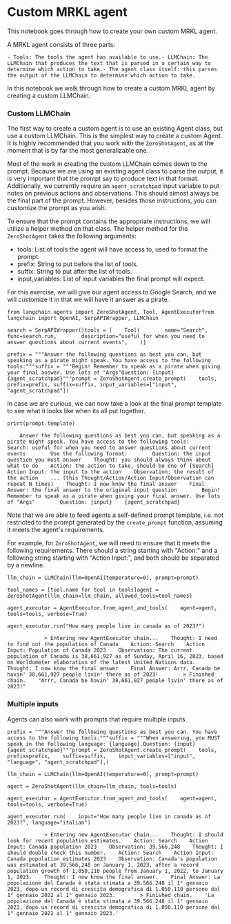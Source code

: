 Custom MRKL agent
=================

This notebook goes through how to create your own custom MRKL agent.

A MRKL agent consists of three parts:

    - Tools: The tools the agent has available to use.- LLMChain: The LLMChain that produces the text that is parsed in a certain way to determine which action to take.- The agent class itself: this parses the output of the LLMChain to determine which action to take.        

In this notebook we walk through how to create a custom MRKL agent by creating a custom LLMChain.

### Custom LLMChain[](#custom-llmchain "Direct link to Custom LLMChain")

The first way to create a custom agent is to use an existing Agent class, but use a custom LLMChain. This is the simplest way to create a custom Agent. It is highly recommended that you work with the `ZeroShotAgent`, as at the moment that is by far the most generalizable one.

Most of the work in creating the custom LLMChain comes down to the prompt. Because we are using an existing agent class to parse the output, it is very important that the prompt say to produce text in that format. Additionally, we currently require an `agent_scratchpad` input variable to put notes on previous actions and observations. This should almost always be the final part of the prompt. However, besides those instructions, you can customize the prompt as you wish.

To ensure that the prompt contains the appropriate instructions, we will utilize a helper method on that class. The helper method for the `ZeroShotAgent` takes the following arguments:

*   tools: List of tools the agent will have access to, used to format the prompt.
*   prefix: String to put before the list of tools.
*   suffix: String to put after the list of tools.
*   input\_variables: List of input variables the final prompt will expect.

For this exercise, we will give our agent access to Google Search, and we will customize it in that we will have it answer as a pirate.

    from langchain.agents import ZeroShotAgent, Tool, AgentExecutorfrom langchain import OpenAI, SerpAPIWrapper, LLMChain

    search = SerpAPIWrapper()tools = [    Tool(        name="Search",        func=search.run,        description="useful for when you need to answer questions about current events",    )]

    prefix = """Answer the following questions as best you can, but speaking as a pirate might speak. You have access to the following tools:"""suffix = """Begin! Remember to speak as a pirate when giving your final answer. Use lots of "Args"Question: {input}{agent_scratchpad}"""prompt = ZeroShotAgent.create_prompt(    tools, prefix=prefix, suffix=suffix, input_variables=["input", "agent_scratchpad"])

In case we are curious, we can now take a look at the final prompt template to see what it looks like when its all put together.

    print(prompt.template)

        Answer the following questions as best you can, but speaking as a pirate might speak. You have access to the following tools:        Search: useful for when you need to answer questions about current events        Use the following format:        Question: the input question you must answer    Thought: you should always think about what to do    Action: the action to take, should be one of [Search]    Action Input: the input to the action    Observation: the result of the action    ... (this Thought/Action/Action Input/Observation can repeat N times)    Thought: I now know the final answer    Final Answer: the final answer to the original input question        Begin! Remember to speak as a pirate when giving your final answer. Use lots of "Args"        Question: {input}    {agent_scratchpad}

Note that we are able to feed agents a self-defined prompt template, i.e. not restricted to the prompt generated by the `create_prompt` function, assuming it meets the agent's requirements.

For example, for `ZeroShotAgent`, we will need to ensure that it meets the following requirements. There should a string starting with "Action:" and a following string starting with "Action Input:", and both should be separated by a newline.

    llm_chain = LLMChain(llm=OpenAI(temperature=0), prompt=prompt)

    tool_names = [tool.name for tool in tools]agent = ZeroShotAgent(llm_chain=llm_chain, allowed_tools=tool_names)

    agent_executor = AgentExecutor.from_agent_and_tools(    agent=agent, tools=tools, verbose=True)

    agent_executor.run("How many people live in canada as of 2023?")

                > Entering new AgentExecutor chain...    Thought: I need to find out the population of Canada    Action: Search    Action Input: Population of Canada 2023    Observation: The current population of Canada is 38,661,927 as of Sunday, April 16, 2023, based on Worldometer elaboration of the latest United Nations data.    Thought: I now know the final answer    Final Answer: Arrr, Canada be havin' 38,661,927 people livin' there as of 2023!        > Finished chain.    "Arrr, Canada be havin' 38,661,927 people livin' there as of 2023!"

### Multiple inputs[](#multiple-inputs "Direct link to Multiple inputs")

Agents can also work with prompts that require multiple inputs.

    prefix = """Answer the following questions as best you can. You have access to the following tools:"""suffix = """When answering, you MUST speak in the following language: {language}.Question: {input}{agent_scratchpad}"""prompt = ZeroShotAgent.create_prompt(    tools,    prefix=prefix,    suffix=suffix,    input_variables=["input", "language", "agent_scratchpad"],)

    llm_chain = LLMChain(llm=OpenAI(temperature=0), prompt=prompt)

    agent = ZeroShotAgent(llm_chain=llm_chain, tools=tools)

    agent_executor = AgentExecutor.from_agent_and_tools(    agent=agent, tools=tools, verbose=True)

    agent_executor.run(    input="How many people live in canada as of 2023?", language="italian")

                > Entering new AgentExecutor chain...    Thought: I should look for recent population estimates.    Action: Search    Action Input: Canada population 2023    Observation: 39,566,248    Thought: I should double check this number.    Action: Search    Action Input: Canada population estimates 2023    Observation: Canada's population was estimated at 39,566,248 on January 1, 2023, after a record population growth of 1,050,110 people from January 1, 2022, to January 1, 2023.    Thought: I now know the final answer.    Final Answer: La popolazione del Canada è stata stimata a 39.566.248 il 1° gennaio 2023, dopo un record di crescita demografica di 1.050.110 persone dal 1° gennaio 2022 al 1° gennaio 2023.        > Finished chain.    'La popolazione del Canada è stata stimata a 39.566.248 il 1° gennaio 2023, dopo un record di crescita demografica di 1.050.110 persone dal 1° gennaio 2022 al 1° gennaio 2023.'